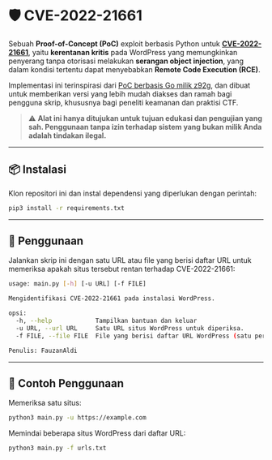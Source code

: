 # 🛡️ CVE-2022-21661

Sebuah **Proof-of-Concept (PoC)** exploit berbasis Python untuk [**CVE-2022-21661**](https://nvd.nist.gov/vuln/detail/CVE-2022-21661), yaitu **kerentanan kritis** pada WordPress yang memungkinkan penyerang tanpa otorisasi melakukan **serangan object injection**, yang dalam kondisi tertentu dapat menyebabkan **Remote Code Execution (RCE)**.

Implementasi ini terinspirasi dari [PoC berbasis Go milik z92g](https://github.com/z92g/CVE-2022-21661), dan dibuat untuk memberikan versi yang lebih mudah diakses dan ramah bagi pengguna skrip, khususnya bagi peneliti keamanan dan praktisi CTF.

> ⚠️ **Alat ini hanya ditujukan untuk tujuan edukasi dan pengujian yang sah. Penggunaan tanpa izin terhadap sistem yang bukan milik Anda adalah tindakan ilegal.**

---

## 📦 Instalasi

Klon repositori ini dan instal dependensi yang diperlukan dengan perintah:

```bash
pip3 install -r requirements.txt
```

---

## 🚀 Penggunaan

Jalankan skrip ini dengan satu URL atau file yang berisi daftar URL untuk memeriksa apakah situs tersebut rentan terhadap CVE-2022-21661:

```bash
usage: main.py [-h] [-u URL] [-f FILE]

Mengidentifikasi CVE-2022-21661 pada instalasi WordPress.

opsi:
  -h, --help            Tampilkan bantuan dan keluar
  -u URL, --url URL     Satu URL situs WordPress untuk diperiksa.
  -f FILE, --file FILE  File yang berisi daftar URL WordPress (satu per baris).

Penulis: FauzanAldi
```

---

## 🧪 Contoh Penggunaan

Memeriksa satu situs:

```bash
python3 main.py -u https://example.com
```

Memindai beberapa situs WordPress dari daftar URL:

```bash
python3 main.py -f urls.txt
```
